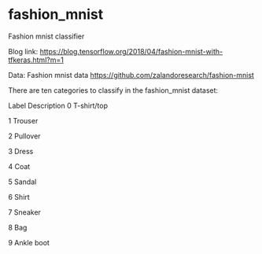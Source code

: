 # fashion_mnist
Fashion mnist classifier

Blog link:
https://blog.tensorflow.org/2018/04/fashion-mnist-with-tfkeras.html?m=1

Data:
Fashion mnist data
https://github.com/zalandoresearch/fashion-mnist

There are ten categories to classify in the fashion_mnist dataset:

Label Description
0 T-shirt/top

1 Trouser

2 Pullover

3 Dress

4 Coat

5 Sandal

6 Shirt

7 Sneaker

8 Bag

9 Ankle boot


